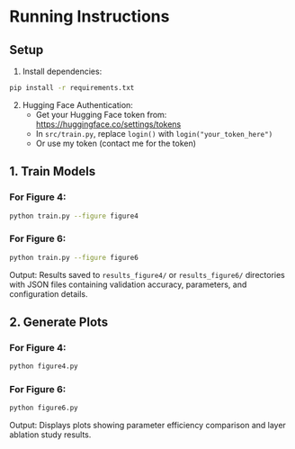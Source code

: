 # Running Instructions

## Setup

1. Install dependencies:
```bash
pip install -r requirements.txt
```

2. Hugging Face Authentication:
   - Get your Hugging Face token from: https://huggingface.co/settings/tokens
   - In `src/train.py`, replace `login()` with `login("your_token_here")`
   - Or use my token (contact me for the token)

## 1. Train Models

### For Figure 4:
```bash
python train.py --figure figure4
```

### For Figure 6:
```bash
python train.py --figure figure6
```

Output: Results saved to `results_figure4/` or `results_figure6/` directories with JSON files containing validation accuracy, parameters, and configuration details.

## 2. Generate Plots

### For Figure 4:
```bash
python figure4.py
```

### For Figure 6:
```bash
python figure6.py
```

Output: Displays plots showing parameter efficiency comparison and layer ablation study results.